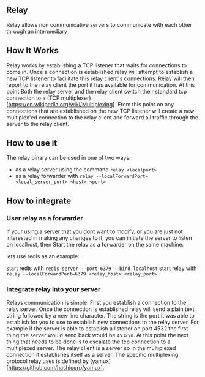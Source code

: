 
## Relay

Relay allows non communicative servers to communicate with each other through an intermediary

## How It Works

Relay works by establishing a TCP listener that waits for connections to come in. Once a connection
is established relay will attempt to establish a new TCP listener to facilitate this relay client's connections.
Relay will then report to the relay client the port it has available for communication. At this point Both the 
relay server and the relay client switch their standard tcp connection to a (TCP multiplexer)[https://en.wikipedia.org/wiki/Multiplexing]. From this point on any connections that are established on the new TCP listener will create a new multiplex'ed connection to the relay client and forward all traffic through the server to the relay client.

## How to use it

The relay binary can be used in one of two ways:
  - as a relay server using the command `relay <localport>`
  - as a relay forwarder with `relay --localForwardPort=<local_server_port> <host> <port>`

## How to integrate

### User relay as a forwarder

  If your using a server that you dont want to modify, or you are just not interested in making any changes to it, you can initiate the server to listen on localhost, then Start the relay as a forwarder on the same machine.

  lets use redis as an example:

  start redis with `redis-server --port 6379 --bind localhost`
  start relay  with `relay --localForwardPort=6379 <relay_host> <relay_port>`

### Integrate relay into your server
  
  Relays communication is simple. First you establish a connection to the relay server. Once the connection is established relay will send a plain text string followed by a new line character. The string is the port it was able to establish for you to use to establish new connections to the relay server. For example if the server is able to establish a listener on port 4532 the first thing the server would send back would be `4532\n`. At this point the next thing that needs to be done is to escalate the tcp connection to a multiplexed server. The relay client is a server so in the multiplexed connection it establishes itself as a server. The specific multiplexing protocol relay uses is defined by (yamux)[https://github.com/hashicorp/yamux].